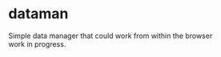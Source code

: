 dataman
=======

Simple data manager that could work from within the browser 
<br>
work in progress.